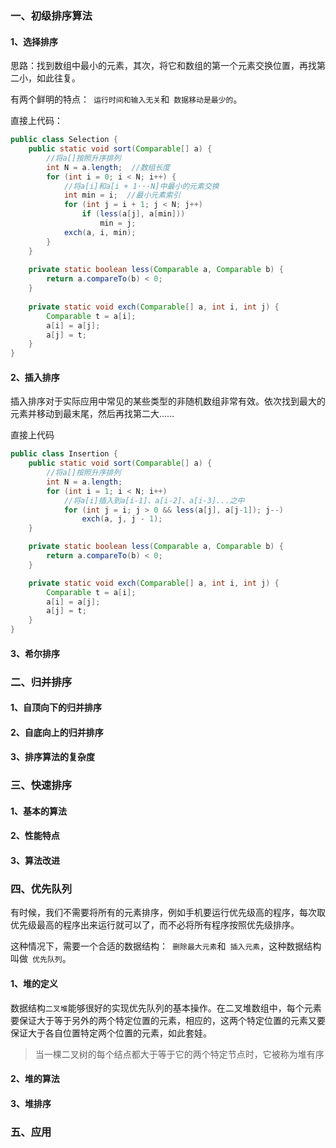 ### 一、初级排序算法

#### 1、选择排序

思路：找到数组中最小的元素，其次，将它和数组的第一个元素交换位置，再找第二小，如此往复。

有两个鲜明的特点：` 运行时间和输入无关`和` 数据移动是最少的`。

直接上代码：

```java
public class Selection {
    public static void sort(Comparable[] a) {
        //将a[]按照升序排列
        int N = a.length;  //数组长度
        for (int i = 0; i < N; i++) {
            //将a[i]和a[i + 1···N]中最小的元素交换
            int min = i;  //最小元素索引
            for (int j = i + 1; j < N; j++)
                if (less(a[j], a[min]))
                    min = j;
            exch(a, i, min);
        }
    }
    
    private static boolean less(Comparable a, Comparable b) {
        return a.compareTo(b) < 0;
    }
    
    private static void exch(Comparable[] a, int i, int j) {
        Comparable t = a[i];
        a[i] = a[j];
        a[j] = t;
    }
}
```



#### 2、插入排序

插入排序对于实际应用中常见的某些类型的非随机数组非常有效。依次找到最大的元素并移动到最末尾，然后再找第二大......

直接上代码

```java
public class Insertion {
    public static void sort(Comparable[] a) {
        //将a[]按照升序排列
        int N = a.length;
        for (int i = 1; i < N; i++)
            //将a[i]插入到a[i-1]、a[i-2]、a[i-3]...之中
            for (int j = i; j > 0 && less(a[j], a[j-1]); j--)
                exch(a, j, j - 1);
    }

    private static boolean less(Comparable a, Comparable b) {
        return a.compareTo(b) < 0;
    }

    private static void exch(Comparable[] a, int i, int j) {
        Comparable t = a[i];
        a[i] = a[j];
        a[j] = t;
    }
}
```



#### 3、希尔排序



### 二、归并排序

#### 1、自顶向下的归并排序

#### 2、自底向上的归并排序

#### 3、排序算法的复杂度



### 三、快速排序

#### 1、基本的算法

#### 2、性能特点

#### 3、算法改进



### 四、优先队列

有时候，我们不需要将所有的元素排序，例如手机要运行优先级高的程序，每次取优先级最高的程序出来运行就可以了，而不必将所有程序按照优先级排序。

这种情况下，需要一个合适的数据结构：` 删除最大元素`和` 插入元素`，这种数据结构叫做` 优先队列`。



#### 1、堆的定义

数据结构`二叉堆`能够很好的实现优先队列的基本操作。在二叉堆数组中，每个元素要保证大于等于另外的两个特定位置的元素，相应的，这两个特定位置的元素又要保证大于各自位置特定两个位置的元素，如此套娃。

> 当一棵二叉树的每个结点都大于等于它的两个特定节点时，它被称为堆有序





#### 2、堆的算法

#### 3、堆排序



### 五、应用